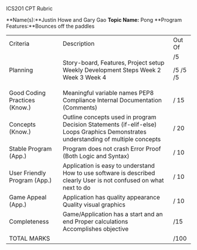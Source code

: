ICS2O1 CPT Rubric

**Name(s):**Justin Howe and Gary Gao
**Topic Name:** Pong
**Program Features:**Bounces off the paddles 

<table>
  <tr>
    <td>Criteria</td>
    <td>Description</td>
    <td>Out Of</td>
  </tr>
  <tr>
    <td>Planning</td>
    <td>Story-board, Features, Project setup
Weekly Development Steps
Week 2
Week 3
Week 4</td>
    <td>/5

/5
/5
/5</td>
  </tr>
  <tr>
    <td>Good Coding Practices
(Know.)</td>
    <td>Meaningful variable names 
PEP8 Compliance 
Internal Documentation (Comments)</td>
    <td>/ 15</td>
  </tr>
  <tr>
    <td>Concepts
(Know.)</td>
    <td>Outline concepts used in program
Decision Statements (if-elif-else)
Loops  
Graphics
Demonstrates understanding of multiple concepts </td>
    <td>/ 20</td>
  </tr>
  <tr>
    <td>Stable Program
(App.)</td>
    <td>Program does not crash
Error Proof (Both Logic and Syntax)</td>
    <td>/ 10</td>
  </tr>
  <tr>
    <td>User Friendly Program
(App.)</td>
    <td>Application is easy to understand 
How to use software is described clearly 
User is not confused on what next to do </td>
    <td>/ 10</td>
  </tr>
  <tr>
    <td>Game Appeal
(App.)</td>
    <td>Application has quality appearance 
Quality visual graphics </td>
    <td>/ 10</td>
  </tr>
  <tr>
    <td>Completeness</td>
    <td>Game/Application has a start and an end  
Proper calculations
Accomplishes objective</td>
    <td>/15</td>
  </tr>
  <tr>
    <td>TOTAL MARKS</td>
    <td></td>
    <td>/100</td>
  </tr>
</table>


